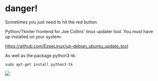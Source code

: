 # danger!
Sometimes you just need to hit the red button.

Python/Tkinter frontend for Joe Collins' linux updater tool. You must have up installed on your system:

https://github.com/EzeeLinux/up-debian_ubuntu_update_tool

As well as the package python3-tk:

`sudo apt-get install python3-tk`

![](https://github.com/porkostomus/uppy/blob/master/shot-2018-01-30_07-44-08.png)

